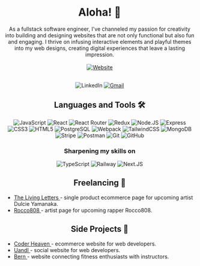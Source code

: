 <h1 align="center">
Aloha! 🤙  
</h1>

<div align="center">  
As a fullstack software engineer, I've channeled my passion for creativity into building and designing websites that are not only functional but also fun and engaging. I thrive on infusing interactive elements and playful themes into my web designs, creating digital experiences that leave a lasting impression.
<br><br/>
      <a href="https://leoharada.com/">
      <img alt="Website" src="https://img.shields.io/badge/Website-black?style=for-the-badge&logo=Website&logoColor=white">
    </a>
<br><br/>  
<p align="center>
    <a href="https://www.linkedin.com/in/leoharada/">
      <img alt="LinkedIn" src="https://img.shields.io/badge/LinkedIn-blue?style=for-the-badge&logo=LinkedIn&logoColor=white">
    </a>
    <a href="mailto:leotharada@gmail.com">
      <img alt="Gmail" src="https://img.shields.io/badge/Gmail-red?style=for-the-badge&logo=Gmail&logoColor=white">
    </a>
</p>


## Languages and Tools 🛠️
  <p>
  <img alt="JavaScript" src="https://img.shields.io/badge/JavaScript-yellow?style=for-the-badge&logo=JavaScript&logoColor=white" />
  <img alt="React" src="https://img.shields.io/badge/React-black?style=for-the-badge&logo=React&logoColor=white" />
  <img alt="React Router" src="https://img.shields.io/badge/ReactRouter-pink?style=for-the-badge&logo=ReactRouter&logoColor=white" />
  <img alt="Redux" src="https://img.shields.io/badge/Redux-purple?style=for-the-badge&logo=Redux&logoColor=white" />
  <img alt="Node.JS" src="https://img.shields.io/badge/Node.JS-green?style=for-the-badge&logo=Node.JS&logoColor=white">
  <img alt="Express" src="https://img.shields.io/badge/Express-yellow?style=for-the-badge&logo=Express&logoColor=white" />
  <img alt="CSS3" src="https://img.shields.io/badge/CSS3-lightblue?style=for-the-badge&logo=CSS3&logoColor=white" />
  <img alt="HTML5" src="https://img.shields.io/badge/HTML5-orange?style=for-the-badge&logo=HTML5&logoColor=white" />
  <img alt="PostgreSQL" src="https://img.shields.io/badge/PostgreSQL-darkblue?style=for-the-badge&logo=PostgreSQL&logoColor=white" />
  <img alt="Webpack" src="https://img.shields.io/badge/webpack-purple?style=for-the-badge&logo=webpack&logoColor=white" />
  <img alt="TailwindCSS" src="https://img.shields.io/badge/TailwindCSS-green?style=for-the-badge&logo=TailwindCSS&logoColor=white">
  <img alt="MongoDB" src="https://img.shields.io/badge/MongoDB-pink?style=for-the-badge&logo=MongoDB&logoColor=white">
  <img alt="Stripe" src="https://img.shields.io/badge/Stripe-lightblue?style=for-the-badge&logo=Stripe&logoColor=white">
  <img alt="Postman" src="https://img.shields.io/badge/Postman-red?style=for-the-badge&logo=Postman&logoColor=white">
  <img alt="Git" src="https://img.shields.io/badge/Git-orange?style=for-the-badge&logo=Git&logoColor=white">
  <img alt="GitHub" src="https://img.shields.io/badge/GitHub-black?style=for-the-badge&logo=GitHub&logoColor=white">
  </p>

<h3 align="center">Sharpening my skills on</h3>
<p align="center">
<img alt="TypeScript" src="https://img.shields.io/badge/TypeScript-blue?style=for-the-badge&logo=TypeScript&logoColor=white">
<img alt="Railway" src="https://img.shields.io/badge/Railway-black?style=for-the-badge&logo=Railway&logoColor=white">
<img alt="Next.JS" src="https://img.shields.io/badge/Next.JS-green?style=for-the-badge&logo=Next.JS&logoColor=white">    
</p>

## Freelancing 💼 
<ul align="left">
  <li>
    <a href="https://thelivinglettersart.com/">
      The Living Letters
    </a>
    - single product ecommerce page for upcoming artist Dulcie Yamanaka.
  </li>
    <li>
    <a href="https://rocco-808.com/">
      Rocco808
    </a>
    - artist page for upcoming rapper Rocco808.
  </li>
</ul>

## Side Projects 🚀
<ul align="left">
  <li>
    <a href="https://coder-heaven.vercel.app/">
      Coder Heaven
    </a>
    - ecommerce website for web developers.
  </li>
    <li>
    <a href="https://uandi.onrender.com/">
      UandI
    </a>
    - social website for web developers.
  </li>
      <li>
    <a href="https://bern-app.onrender.com/">
      Bern
    </a>
    - website connecting fitness enthusiasts with instructors.
  </li>
</ul>
</div>
